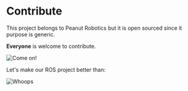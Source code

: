 # Contribute

This project belongs to Peanut Robotics but it is open sourced since it purpose is generic.

**Everyone** is welcome to contribute.

![Come on!](https://media.giphy.com/media/t1lmQR7sXeZJC/giphy.gif)

Let's make our ROS project better than:

![Whoops](https://media.giphy.com/media/FsCMq6RYX4ySk/giphy.gif)
